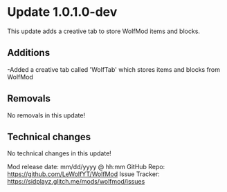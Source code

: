 # Update 1.0.1.0-dev

This update adds a creative tab to store WolfMod items and blocks.

## Additions
-Added a creative tab called 'WolfTab' which stores items and blocks from WolfMod

## Removals
No removals in this update!

## Technical changes
No technical changes in this update!

Mod release date: mm/dd/yyyy @ hh:mm
GitHub Repo: https://github.com/LeWolfYT/WolfMod
Issue Tracker: https://sidplayz.glitch.me/mods/wolfmod/issues